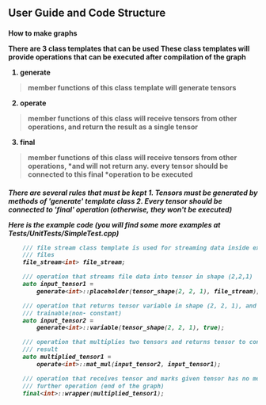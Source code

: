
<h2> User Guide and Code Structure


<h4> How to make graphs

There are 3 class templates that can be used
These class templates will provide operations that can be executed after
compilation of the graph
 
  1. generate
  >member functions of this class template will generate tensors
 
  2. operate
  >member functions of this class will receive tensors from other operations,
 and return the result as a single tensor
 
  3. final
  >member functions of this class will receive tensors from other operations,
 *and will not return any. every tensor should be connected to this final
 *operation to be executed

 <h5>There are several rules that must be kept
  1. Tensors must be generated by methods of 'generate' template class
  2. Every tensor should be connected to 'final' operation (otherwise, they
 won't be executed)
 
 Here is the example code (you will find some more examples at Tests/UnitTests/SimpleTest.cpp)
 
 ````c++
     /// file stream class template is used for streaming data inside external
     /// files
     file_stream<int> file_stream;
 
     /// operation that streams file data into tensor in shape (2,2,1)
     auto input_tensor1 =
         generate<int>::placeholder(tensor_shape(2, 2, 1), file_stream);
 
     /// operation that returns tensor variable in shape (2, 2, 1), and mark it
     /// trainable(non- constant)
     auto input_tensor2 =
         generate<int>::variable(tensor_shape(2, 2, 1), true);
 
     /// operation that multiplies two tensors and returns tensor to contain the
     /// result
     auto multiplied_tensor1 =
         operate<int>::mat_mul(input_tensor2, input_tensor1);
 
     /// operation that receives tensor and marks given tensor has no more
     /// further operation (end of the graph)
     final<int>::wrapper(multiplied_tensor1);
   ````
 

